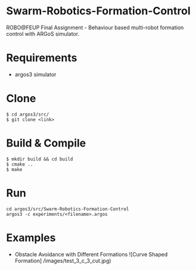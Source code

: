 # Swarm-Robotics-Formation-Control
ROBO@FEUP Final Assignment - Behaviour based multi-robot formation control with ARGoS simulator.

# Requirements
- argos3 simulator

# Clone
```shell
$ cd argos3/src/
$ git clone <link>
```

# Build & Compile
```shell
$ mkdir build && cd build
$ cmake ..
$ make
```

# Run 
```shell
cd argos3/src/Swarm-Robotics-Formation-Control
argos3 -c experiments/<filename>.argos
```

# Examples
- Obstacle Avoidance with Different Formations
![Curve Shaped Formation] /images/test_3_c_3_cut.jpg)

